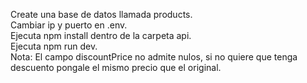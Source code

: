 Create una base de datos llamada products.  
Cambiar ip y puerto en .env.  
Ejecuta npm install dentro de la carpeta api.  
Ejecuta npm run dev.  
Nota: El campo discountPrice no admite nulos, si no quiere que tenga descuento pongale el mismo precio que el original.
